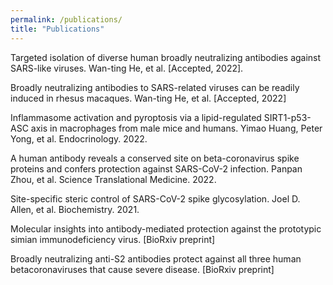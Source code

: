 ```yaml
---
permalink: /publications/
title: "Publications"
---
```


Targeted isolation  of diverse human broadly  neutralizing  antibodies against SARS-like viruses. Wan-ting He, et al. [Accepted, 2022]. 

Broadly neutralizing antibodies to SARS-related viruses can be readily induced in rhesus macaques. Wan-ting He, et al. [Accepted, 2022]

Inflammasome activation and pyroptosis via a lipid-regulated SIRT1-p53-ASC axis in macrophages from male mice and humans. Yimao Huang, Peter Yong, et al. Endocrinology. 2022. 

A human antibody reveals a conserved site on beta-coronavirus spike proteins and confers protection against SARS-CoV-2 infection. Panpan Zhou, et al. Science Translational Medicine. 2022.

Site-specific steric control of SARS-CoV-2 spike glycosylation. Joel D. Allen, et al. Biochemistry. 2021.

Molecular insights into antibody-mediated protection against the prototypic simian immunodeficiency virus. [BioRxiv preprint]

Broadly neutralizing anti-S2 antibodies protect against all three human betacoronaviruses that cause severe disease. [BioRxiv preprint]
